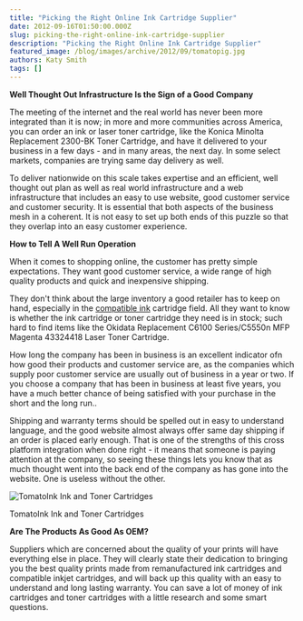 ```yaml
---
title: "Picking the Right Online Ink Cartridge Supplier"
date: 2012-09-16T01:50:00.000Z
slug: picking-the-right-online-ink-cartridge-supplier
description: "Picking the Right Online Ink Cartridge Supplier"
featured_image: /blog/images/archive/2012/09/tomatopig.jpg
authors: Katy Smith
tags: []
---
```


**Well Thought Out Infrastructure Is the Sign of a Good Company**

The meeting of the internet and the real world has never been more integrated than it is now; in more and more communities across America, you can order an ink or laser toner cartridge, like the Konica Minolta Replacement 2300-BK Toner Cartridge, and have it delivered to your business in a few days - and in many areas, the next day. In some select markets, companies are trying same day delivery as well.

To deliver nationwide on this scale takes expertise and an efficient, well thought out plan as well as real world infrastructure and a web infrastructure that includes an easy to use website, good customer service and customer security. It is essential that both aspects of the business mesh in a coherent. It is not easy to set up both ends of this puzzle so that they overlap into an easy customer experience.

**How to Tell A Well Run Operation**

When it comes to shopping online, the customer has pretty simple expectations. They want good customer service, a wide range of high quality products and quick and inexpensive shipping.

They don't think about the large inventory a good retailer has to keep on hand, especially in the [compatible ink](https://www.tomatoink.com/) cartridge field. All they want to know is whether the ink cartridge or toner cartridge they need is in stock; such hard to find items like the Okidata Replacement C6100 Series/C5550n MFP Magenta 43324418 Laser Toner Cartridge.

How long the company has been in business is an excellent indicator ofn how good their products and customer service are, as the companies which supply poor customer service are usually out of business in a year or two. If you choose a company that has been in business at least five years, you have a much better chance of being satisfied with your purchase in the short and the long run..

Shipping and warranty terms should be spelled out in easy to understand language, and the good website almost always offer same day shipping if an order is placed early enough. That is one of the strengths of this cross platform integration when done right - it means that someone is paying attention at the company, so seeing these things lets you know that as much thought went into the back end of the company as has gone into the website. One is useless without the other.  

![TomatoInk Ink and Toner Cartridges](/blog/images/archive/2013/06/profile_01-632x135.jpg)

TomatoInk Ink and Toner Cartridges

**Are The Products As Good As OEM?**

Suppliers which are concerned about the quality of your prints will have everything else in place. They will clearly state their dedication to bringing you the best quality prints made from remanufactured ink cartridges and compatible inkjet cartridges, and will back up this quality with an easy to understand and long lasting warranty. You can save a lot of money of ink cartridges and toner cartridges with a little research and some smart questions.